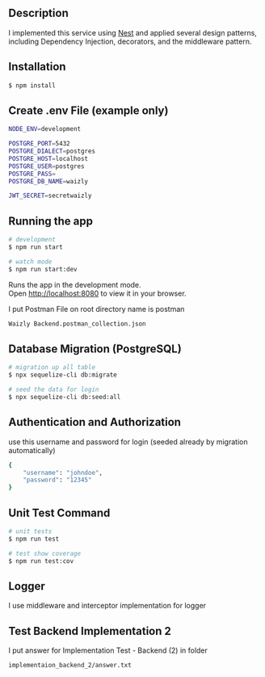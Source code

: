
## Description

I implemented this service using [Nest](https://github.com/nestjs/nest) and applied several design patterns, including Dependency Injection, decorators, and the middleware pattern.

## Installation

```bash
$ npm install
```

## Create .env File (example only)
```bash
NODE_ENV=development

POSTGRE_PORT=5432
POSTGRE_DIALECT=postgres
POSTGRE_HOST=localhost
POSTGRE_USER=postgres
POSTGRE_PASS=
POSTGRE_DB_NAME=waizly

JWT_SECRET=secretwaizly
```

## Running the app

```bash
# development
$ npm run start

# watch mode
$ npm run start:dev
```

Runs the app in the development mode.\
Open [http://localhost:8080](http://localhost:8080) to view it in your browser.

I put Postman File on root directory name is postman
```bash
Waizly Backend.postman_collection.json
```

## Database Migration (PostgreSQL)

```bash
# migration up all table
$ npx sequelize-cli db:migrate

# seed the data for login
$ npx sequelize-cli db:seed:all
```

## Authentication and Authorization
use this username and password for login (seeded already by migration automatically)
```bash
{
    "username": "johndoe",
    "password": "12345"
}
```

## Unit Test Command

```bash
# unit tests
$ npm run test

# test show coverage
$ npm run test:cov
```

## Logger
I use middleware and interceptor implementation for logger 

## Test Backend Implementation 2
I put answer for Implementation Test - Backend (2) in folder 
```bash
implementaion_backend_2/answer.txt
```